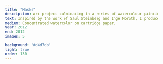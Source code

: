 ```yaml
---
title: "Masks"
description: Art project culminating in a series of watercolour paintings of masked figures.
text: Inspired by the work of Saul Steinberg and Inge Morath, I produced a series of paintings of suited men with paper bags on their heads. By removing the faces on the bags I wished to highlight the anonymity given to people - particularly city workers - in a city like London. The children's book illustration style, in part influenced by Aubrey Beardsley, was guided by the transition from person to “character” when one is masked.
medium: Concentrated watercolor on cartridge paper.
year: 2012
end: 2012
images: 5

background: "#d4d7db"
light: true
order: 130
---
```


